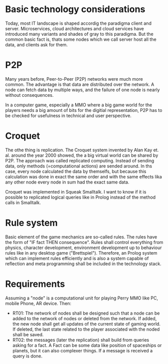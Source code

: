 # Basic technology considerations

Today, most IT landscape is shaped accordig the paradigma client and server. Microservices, cloud architectures and cloud services have introduced many variants and shades of gray to this paradigma. But the common basic fact is, thats some nodes which we call server host all the data, and clients ask for them. 

# P2P
Many years before, Peer-to-Peer (P2P) networks were much more common. The advantage is that data are distributed over the network. A node can fetch data by multiple ways, and the failure of one node is nearly without consequences. 

In a computer game, especially a MMO where a big game world for the players needs a big amount of bits for the digitial representation, P2P has to be checked for usefulness in technical and user perspective.

# Croquet
The othe thing is replication. The Croquet system invented by Alan Kay et. al. around the year 2000 showed, the a big virtual world can be shared by P2P. The approach was called replicated computing. Instead of sending data, only methods (=computational actions) are sended around. In ths case, every node calculated the data by themselfs, but because this calculation was done in exact the same order and with the same effects lika any other node every node in sum had the exact same data. 

Croquet was implemented in Squeak Smalltalk. I want to know if it is possible to replicated logical queries like in Prolog instead of the method calls in Smalltalk. 

# Rule system
Basic element of the game mechanics are so-called rules. The rules have the form of "IF fact THEN consequence". Rules shall control everything from physics, character development, environment development up to behaviour rules like in any desktop game ("Brettspiel"). Therefore, an Prolog system which can implement rules efficiently and is also a system capable of reflection and meta programming shall be included in the technology stack.


# Requirements

Assuming a "node" is a computational unit for playing Perry MMO like PC, mobile Phone, AR device. Then: 

-  RT01: The network of nodes shall be designed such that a node can be added to the network of nodes or deleted from the network. If added, the new node shall get all updates of the current state of gaming world. If deleted, the last state related to the player associated with the noded shall be saved.
-  RT02: the messages (later the replication) shall build from queries asking for a fact. A Fact can be some data like position of spaceships or planets, but it can also complexer things. If a message is received a query is done.